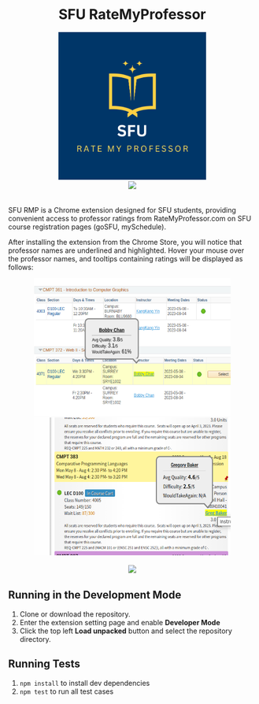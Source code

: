 <div id="header" align="center">
  <h1>SFU RateMyProfessor</h1>
  <img src="./images/sfu_rmp_logo.png" width="300" height="300">
</div>
<div align="center">
    <a href=".">
      <img src="https://github.com/jiin-kim109/SFU-RMP/actions/workflows/node.js.yml/badge.svg"/>
    </a>
</div>
<br />  

SFU RMP is a Chrome extension designed for SFU students, providing convenient access to professor ratings from RateMyProfessor.com on SFU course registration pages (goSFU, mySchedule).  

After installing the extension from the Chrome Store, you will notice that professor names are underlined and highlighted. Hover your mouse over the professor names, and tooltips containing ratings will be displayed as follows:

<div align="center">
  <img src="./images/screenshot1.png" width="400" height="280">
  <img src="./images/screenshot2.png" width="400" height="280">
</div>
<br />
<div align="center">
  <a href="https://chrome.google.com/webstore/detail/sfu-ratemyprofessor-exten/jblfjeooajgbckndgbjbimmknggeibjn?hl=ko&authuser=0">
      <img src="https://storage.googleapis.com/web-dev-uploads/image/WlD8wC6g8khYWPJUsQceQkhXSlv1/iNEddTyWiMfLSwFD6qGq.png">
  </a>
</div>

## Running in the Development Mode    
1. Clone or download the repository.  
2. Enter the extension setting page and enable **Developer Mode**  
3. Click the top left **Load unpacked** button and select the repository directory.  
  
## Running Tests  
  
1. `npm install` to install dev dependencies  
2. `npm test` to run all test cases  


